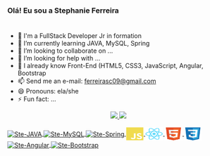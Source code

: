 
### Olá! Eu sou a Stephanie Ferreira <h1>
##
  
- 🔭 I'm a FullStack Developer Jr in formation
- 🌱 I’m currently learning JAVA, MySQL, Spring
- 👯 I’m looking to collaborate on ...
- 🤔 I’m looking for help with ...
- 💬 I already know Front-End (HTML5, CSS3, JavaScript, Angular, Bootstrap
- 📫 Send me an e-mail: ferreirasc09@gmail.com
- 😄 Pronouns: ela/she
- ⚡ Fun fact: ...

<div align="center">
  <a href="hhttps://github.com/scavalari">
  <img height="180em" src="https://github-readme-stats.vercel.app/api?username=scavalari&show_icons=true&theme=tokyonight&include_all_commits=true&count_private=true"/>
  <img height="180em" src="https://github-readme-stats.vercel.app/api/top-langs/?username=scavalari&layout=compact&langs_count=7&theme=tokyonight"/>
</div>
<div style="display: inline_block"><br>
  <img align="center" alt="Ste-JAVA" height="50" width="50" src="https://cdn.jsdelivr.net/gh/devicons/devicon/icons/java/java-original-wordmark.svg">
  <img align="center" alt="Ste-MySQL" height="50" width="50" src="https://cdn.jsdelivr.net/gh/devicons/devicon/icons/mysql/mysql-original-wordmark.svg">
  <img align="center" alt="Ste-Spring" height="50" width="50" src="https://cdn.jsdelivr.net/gh/devicons/devicon/icons/spring/spring-original-wordmark.svg">
  <img align="center" alt="Ste-Js" height="30" width="40" src="https://raw.githubusercontent.com/devicons/devicon/master/icons/javascript/javascript-plain.svg">
  <img align="center" alt="Ste-React" height="30" width="40" src="https://raw.githubusercontent.com/devicons/devicon/master/icons/react/react-original.svg">
  <img align="center" alt="Ste-HTML" height="30" width="40" src="https://raw.githubusercontent.com/devicons/devicon/master/icons/html5/html5-original.svg">
  <img align="center" alt="Ste-CSS" height="30" width="40" src="https://raw.githubusercontent.com/devicons/devicon/master/icons/css3/css3-original.svg">
  <img align="center" alt="Ste-Angular" height="30" width="30" src="https://cdn.jsdelivr.net/gh/devicons/devicon/icons/angularjs/angularjs-plain.svg">
  <img align="center" alt="Ste-Bootstrap" height="33" width="30" src="https://cdn.jsdelivr.net/gh/devicons/devicon/icons/bootstrap/bootstrap-original.svg">
  
</div>
